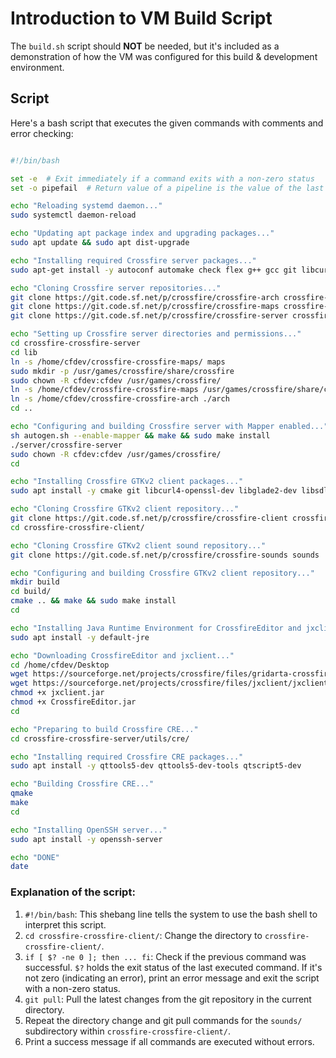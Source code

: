 # Introduction to VM Build Script

The `build.sh` script should **NOT** be needed, but it's included as a demonstration of how the VM was configured for this build & development environment.

## Script

Here's a bash script that executes the given commands with comments and error checking:

```bash

#!/bin/bash

set -e  # Exit immediately if a command exits with a non-zero status
set -o pipefail  # Return value of a pipeline is the value of the last (rightmost) command to exit with a non-zero status

echo "Reloading systemd daemon..."
sudo systemctl daemon-reload

echo "Updating apt package index and upgrading packages..."
sudo apt update && sudo apt dist-upgrade

echo "Installing required Crossfire server packages..."
sudo apt-get install -y autoconf automake check flex g++ gcc git libcurl4 libcurl4-openssl-dev libgd-dev libgd-tools libsqlite3-0 libtool make python3-bsddb3 python3-dev sqlite3

echo "Cloning Crossfire server repositories..."
git clone https://git.code.sf.net/p/crossfire/crossfire-arch crossfire-crossfire-arch
git clone https://git.code.sf.net/p/crossfire/crossfire-maps crossfire-crossfire-maps
git clone https://git.code.sf.net/p/crossfire/crossfire-server crossfire-crossfire-server

echo "Setting up Crossfire server directories and permissions..."
cd crossfire-crossfire-server
cd lib
ln -s /home/cfdev/crossfire-crossfire-maps/ maps
sudo mkdir -p /usr/games/crossfire/share/crossfire
sudo chown -R cfdev:cfdev /usr/games/crossfire/
ln -s /home/cfdev/crossfire-crossfire-maps /usr/games/crossfire/share/crossfire/maps
ln -s /home/cfdev/crossfire-crossfire-arch ./arch
cd ..

echo "Configuring and building Crossfire server with Mapper enabled..."
sh autogen.sh --enable-mapper && make && sudo make install
./server/crossfire-server
sudo chown -R cfdev:cfdev /usr/games/crossfire/
cd

echo "Installing Crossfire GTKv2 client packages..."
sudo apt install -y cmake git libcurl4-openssl-dev libglade2-dev libsdl2-mixer-dev libsdl1.2-dev libsdl-image1.2-dev libsdl-mixer1.2-dev libgtk2.0-dev valac

echo "Cloning Crossfire GTKv2 client repository..."
git clone https://git.code.sf.net/p/crossfire/crossfire-client crossfire-crossfire-client
cd crossfire-crossfire-client/

echo "Cloning Crossfire GTKv2 client sound repository..."
git clone https://git.code.sf.net/p/crossfire/crossfire-sounds sounds

echo "Configuring and building Crossfire GTKv2 client repository..."
mkdir build
cd build/
cmake .. && make && sudo make install
cd

echo "Installing Java Runtime Environment for CrossfireEditor and jxclient..."
sudo apt install -y default-jre

echo "Downloading CrossfireEditor and jxclient..."
cd /home/cfdev/Desktop
wget https://sourceforge.net/projects/crossfire/files/gridarta-crossfire/CrossfireEditor.jar/download
wget https://sourceforge.net/projects/crossfire/files/jxclient/jxclient.jar/download
chmod +x jxclient.jar
chmod +x CrossfireEditor.jar
cd

echo "Preparing to build Crossfire CRE..."
cd crossfire-crossfire-server/utils/cre/

echo "Installing required Crossfire CRE packages..."
sudo apt install -y qttools5-dev qttools5-dev-tools qtscript5-dev

echo "Building Crossfire CRE..."
qmake
make
cd

echo "Installing OpenSSH server..."
sudo apt install -y openssh-server

echo "DONE"
date

```

### Explanation of the script:

 1. `#!/bin/bash`: This shebang line tells the system to use the bash shell to interpret this script.
 2. `cd crossfire-crossfire-client/`: Change the directory to `crossfire-crossfire-client/`.
 3. `if [ $? -ne 0 ]; then ... fi`: Check if the previous command was successful. `$?` holds the exit status of the last executed command. If it's not zero (indicating an error), print an error message and exit the script with a non-zero status.
 4. `git pull`: Pull the latest changes from the git repository in the current directory.
 5. Repeat the directory change and git pull commands for the `sounds/` subdirectory within `crossfire-crossfire-client/`.
 6. Print a success message if all commands are executed without errors.